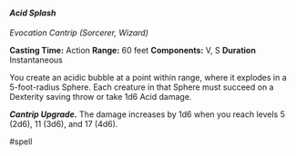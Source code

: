 #### *Acid Splash*
*Evocation Cantrip (Sorcerer, Wizard)*

**Casting Time:** Action
**Range:** 60 feet
**Components:** V, S
**Duration** Instantaneous

You create an acidic bubble at a point within range, where it explodes in a 5-foot-radius Sphere. Each creature in that Sphere must succeed on a Dexterity saving throw or take 1d6 Acid damage.

***Cantrip Upgrade.*** The damage increases by 1d6 when you reach levels 5 (2d6), 11 (3d6), and 17 (4d6).

#spell